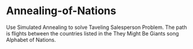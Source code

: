 # Annealing-of-Nations
Use Simulated Annealing to solve Taveling Salesperson Problem.  The path is flights between the countries listed in the They Might Be Giants song Alphabet of Nations.
